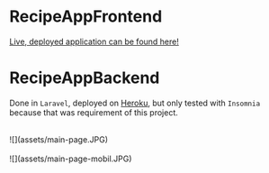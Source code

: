 # RecipeAppFrontend

[Live, deployed application can be found here!](https://recipe-app-fe13.netlify.app)

# RecipeAppBackend

Done in `Laravel`, deployed on [Heroku](https://recipes-app-be.herokuapp.com/), but only tested with `Insomnia` because that was requirement of this project.

<br />
![](assets/main-page.JPG)
<br /><br />
![](assets/main-page-mobil.JPG)